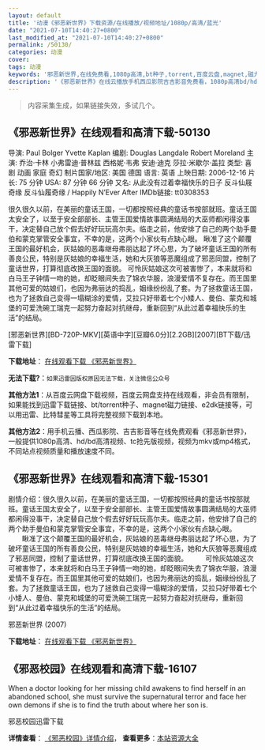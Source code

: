 ```yaml
---
layout: default
title: '动漫《邪恶新世界》下载资源/在线播放/视频地址/1080p/高清/蓝光'
date: "2021-07-10T14:40:27+0800"
last_modified_at: "2021-07-10T14:40:27+0800"
permalink: /50130/
categories: 动漫
cover:
tags: 动漫
keywords: '邪恶新世界,在线免费看,1080p高清,bt种子,torrent,百度云盘,magnet,磁力链,迅雷下载资源'
description: '《邪恶新世界》在线云播放手机西瓜影院吉吉影音免费看，1080p高清bd/hd未删减完整版和tc抢先枪版，mkv/mp4格式，附带bt/torrent种子、magnet/磁力链、百度云盘、网盘资源迅雷下载链接'
---
```


>内容采集生成，如果链接失效，多试几个。


## 《邪恶新世界》在线观看和高清下载-50130

导演: Paul Bolger Yvette Kaplan 编剧: Douglas Langdale Robert Moreland 主演: 乔治·卡林 小弗雷迪·普林兹 西格妮·韦弗 安迪·迪克 莎拉·米歇尔·盖拉 类型: 喜剧 动画 家庭 奇幻 制片国家/地区: 美国 德国 语言: 英语 上映日期: 2006-12-16 片长: 75 分钟 USA: 87 分钟 66 分钟 又名: 从此没有过着幸福快乐的日子 反斗仙屐奇缘 反斗仙履奇缘 / Happily N’Ever After IMDb链接: tt0308353

很久很久以前，在美丽的童话王国，一切都按照经典的童话书按部就班。童话王国太安全了，以至于安全部部长、主管王国爱情故事圆满结局的大巫师都闲得没事干，决定替自己放个假去好好玩玩高尔夫。临走之前，他安排了自己的两个助手曼伯和蒙克掌管安全事宜，不幸的是，这两个小家伙有点缺心眼。 瞅准了这个颠覆王国的最好机会，灰姑娘的恶毒继母弗丽达起了坏心思，为了破坏童话王国的所有善良公民，特别是灰姑娘的幸福生活，她和大灰狼等恶魔组成了邪恶同盟，控制了童话世界，打算彻底改换王国的面貌。 可怜灰姑娘这次可被害惨了，本来就将和白马王子钟情一吻的她，却眨眼间失去了锦衣华服，浪漫爱情不复存在。而王国里其他可爱的姑娘们，也因为弗丽达的捣乱，姻缘纷纷乱了套。为了拯救童话王国，也为了拯救自己变得一塌糊涂的爱情，艾拉只好带着七个小矮人、曼伯、蒙克和城堡的可爱洗碗工瑞克一起努力奋起对抗继母，重新回到“从此过着幸福快乐的生活”的结局。


[邪恶新世界][BD-720P-MKV][英语中字][豆瓣6.0分][2.2GB][2007][BT下载/迅雷下载]

**下载地址**： [在线观看下载 《邪恶新世界》](https://www.btdx8.com/torrent/happily_never_after_2007.html) 


**无法下载?**：`如果迅雷因版权原因无法下载，关注微信公众号 `

**其他方法1**：从百度云网盘下载视频，百度云网盘支持在线观看，非会员有限制，如果能找到迅雷下载链接、bt/torrent种子、magnet磁力链接、e2dk链接等，可以用迅雷、比特彗星等工具将完整视频下载到本地。

**其他方法2**：用手机云播、西瓜影院、吉吉影音等在线免费观看《邪恶新世界》，一般提供1080p高清、hd/bd高清视频、tc抢先版视频，视频为mkv或mp4格式，不同站点视频质量和播放速度不同。


## 《邪恶新世界》在线观看和高清下载-15301

剧情介绍：很久很久以前，在美丽的童话王国，一切都按照经典的童话书按部就班。童话王国太安全了，以至于安全部部长、主管王国爱情故事圆满结局的大巫师都闲得没事干，决定替自己放个假去好好玩玩高尔夫。临走之前，他安排了自己的两个助手曼伯和蒙克掌管安全事宜，不幸的是，这两个小家伙有点缺心眼。  　　瞅准了这个颠覆王国的最好机会，灰姑娘的恶毒继母弗丽达起了坏心思，为了破坏童话王国的所有善良公民，特别是灰姑娘的幸福生活，她和大灰狼等恶魔组成了邪恶同盟，控制了童话世界，打算彻底改换王国的面貌。  　　可怜灰姑娘这次可被害惨了，本来就将和白马王子钟情一吻的她，却眨眼间失去了锦衣华服，浪漫爱情不复存在。而王国里其他可爱的姑娘们，也因为弗丽达的捣乱，姻缘纷纷乱了套。为了拯救童话王国，也为了拯救自己变得一塌糊涂的爱情，艾拉只好带着七个小矮人、曼伯、蒙克和城堡的可爱洗碗工瑞克一起努力奋起对抗继母，重新回到“从此过着幸福快乐的生活”的结局。


邪恶新世界 (2007)

**下载地址**： [在线观看下载 《邪恶新世界》](https://www.btbtdy.me/btdy/dy4695.html) 


## 《邪恶校园》在线观看和高清下载-16107

When a doctor looking for her missing child awakens to find herself in an abandoned school, she must survive the supernatural terror and face her own demons if she is to find the truth about where her son is.


邪恶校园迅雷下载

**详情查看**： [《邪恶校园》详情介绍](/movie/16107/)， **查看更多**：[本站资源大全](/movie/t/all/)

